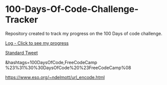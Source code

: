 # 100-Days-Of-Code-Challenge-Tracker  

Repository created to track my progress on the 100 Days of code challenge.

[Log - Click to see my progress](https://github.com/masterneme/100-Days-Of-Code-Challenge-Tracker/blob/main/log.md)

[Standard Tweet](https://twitter.com/intent/tweet?text=Day%20%3A%0d%0d&hashtags=100DaysOfCode,FreeCodeCamp)

&hashtags=100DaysOfCode,FreeCodeCamp
%23%31%30%30DaysOfCode%20%23FreeCodeCamp%08

https://www.eso.org/~ndelmott/url_encode.html
